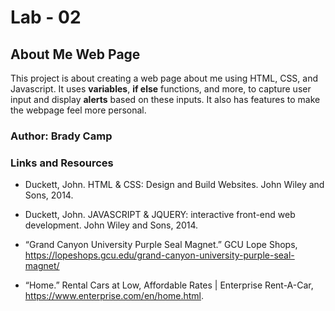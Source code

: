 # Lab - 02

## About Me Web Page

This project is about creating a web page about me using HTML, CSS, and Javascript. It uses **variables**, **if else** functions, and more, to capture user input and display **alerts** based on these inputs. It also has features to make the webpage feel more personal.

### Author: Brady Camp

### Links and Resources

- Duckett, John. HTML & CSS: Design and Build Websites. John Wiley and Sons, 2014.

- Duckett, John. JAVASCRIPT & JQUERY: interactive front-end web development. John Wiley and Sons, 2014.

- “Grand Canyon University Purple Seal Magnet.” GCU Lope Shops, https://lopeshops.gcu.edu/grand-canyon-university-purple-seal-magnet/

- “Home.” Rental Cars at Low, Affordable Rates | Enterprise Rent-A-Car, https://www.enterprise.com/en/home.html.
